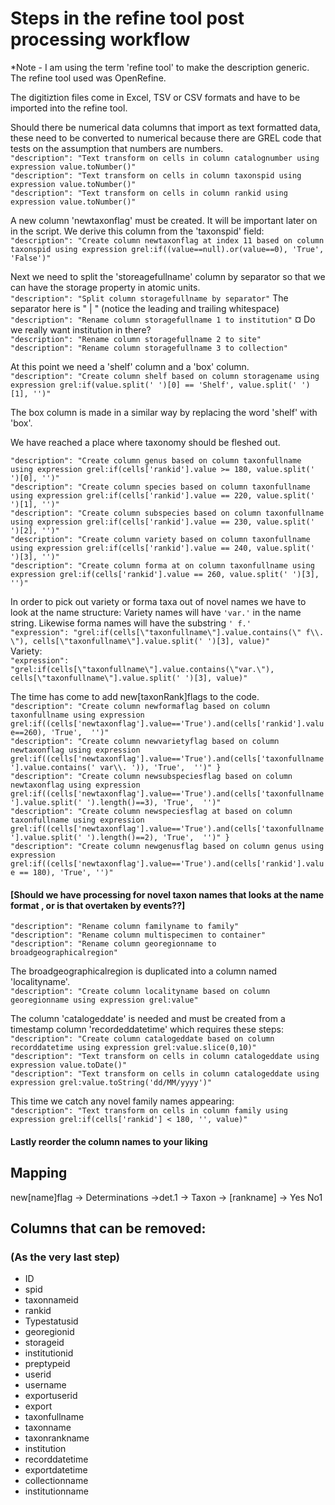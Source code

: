 # Steps in the refine tool post processing workflow
*Note -  I am using the term 'refine tool' to make the description  generic. The refine tool used was OpenRefine.


The digitiztion files come in Excel, TSV or CSV formats and have to be imported into the refine tool.

 Should there be numerical data columns that import as text formatted data, these need to be converted to numerical because there are GREL code that tests on the assumption that numbers are numbers.  
 `"description": "Text transform on cells in column catalognumber using expression value.toNumber()"`  
 `"description": "Text transform on cells in column taxonspid using expression value.toNumber()"`  
 `"description": "Text transform on cells in column rankid using expression value.toNumber()"`

A new column 'newtaxonflag' must be created. It will be important later on in the script. We derive this column from the 'taxonspid' field:  
`"description": "Create column newtaxonflag at index 11 based on column taxonspid using expression grel:if((value==null).or(value==0), 'True', 'False')"`
 

Next we need to split the 'storeagefullname' column by separator so that we can have the storage property in atomic units.  
`"description": "Split column storagefullname by separator"` The separator here is " | " (notice the leading and trailing whitespace)
`"description": "Rename column storagefullname 1 to institution"` ¤ Do we really want institution in there?  
`"description": "Rename column storagefullname 2 to site"`  
`"description": "Rename column storagefullname 3 to collection"`  

At this point we need a 'shelf' column and a 'box' column.  
`"description": "Create column shelf based on column storagename using expression grel:if(value.split(' ')[0] == 'Shelf', value.split(' ')[1], '')"` 

The box column is made in a similar way by replacing the word 'shelf' with 'box'.  

We have reached a place where taxonomy should be fleshed out.  

`"description": "Create column genus based on column taxonfullname using expression grel:if(cells['rankid'].value >= 180, value.split(' ')[0], '')"`  
`"description": "Create column species based on column taxonfullname using expression grel:if(cells['rankid'].value == 220, value.split(' ')[1], '')"`  
`"description": "Create column subspecies based on column taxonfullname using expression grel:if(cells['rankid'].value == 230, value.split(' ')[2], '')"`  
`"description": "Create column variety based on column taxonfullname using expression grel:if(cells['rankid'].value == 240, value.split(' ')[3], '')"`  
`"description": "Create column forma at on column taxonfullname using expression grel:if(cells['rankid'].value == 260, value.split(' ')[3], '')"`  

In order to pick out variety or forma taxa out of novel names we have to look at the name structure: Variety names will have `'var.'` in the name string. Likewise forma names will have the substring `' f.'`   
`"expression": "grel:if(cells[\"taxonfullname\"].value.contains(\" f\\. \"), cells[\"taxonfullname\"].value.split(' ')[3], value)"`  
Variety:  
`"expression": "grel:if(cells[\"taxonfullname\"].value.contains(\"var.\"), cells[\"taxonfullname\"].value.split(' ')[3], value)"`  

The time has come to add new[taxonRank]flags to the code.  
`"description": "Create column newformaflag based on column taxonfullname using expression grel:if((cells['newtaxonflag'].value=='True').and(cells['rankid'].value==260), 'True',  '')"`  
`"description": "Create column newvarietyflag based on column newtaxonflag using expression grel:if((cells['newtaxonflag'].value=='True').and(cells['taxonfullname'].value.contains(' var\\. ')), 'True',  '')"
  }`  
`"description": "Create column newsubspeciesflag based on column newtaxonflag using expression grel:if((cells['newtaxonflag'].value=='True').and(cells['taxonfullname'].value.split(' ').length()==3), 'True',  '')"`  
`"description": "Create column newspeciesflag at based on column taxonfullname using expression grel:if((cells['newtaxonflag'].value=='True').and(cells['taxonfullname'].value.split(' ').length()==2), 'True',  '')"
  }`  
`"description": "Create column newgenusflag based on column genus using expression grel:if((cells['newtaxonflag'].value=='True').and(cells['rankid'].value == 180), 'True', '')"`  
#### [Should we have processing for novel taxon names that looks at the name format , or is that overtaken by events??]
`"description": "Rename column familyname to family"`  
`"description": "Rename column multispecimen to container"`  
`"description": "Rename column georegionname to broadgeographicalregion"`  


The broadgeographicalregion is duplicated into a column named 'localityname'.  
`"description": "Create column localityname based on column georegionname using expression grel:value"`

The column 'catalogeddate' is needed and must be created from a timestamp column 'recordeddatetime' which requires these steps:  
`"description": "Create column catalogeddate based on column recorddatetime using expression grel:value.slice(0,10)"`  
`"description": "Text transform on cells in column catalogeddate using expression value.toDate()"`  
`"description": "Text transform on cells in column catalogeddate using expression grel:value.toString('dd/MM/yyyy')"`  

This time we catch any novel family names appearing:  
`"description": "Text transform on cells in column family using expression grel:if(cells['rankid'] < 180, '', value)"`

#### Lastly reorder the column names to your liking


## Mapping
new[name]flag -> Determinations ->det.1 -> Taxon -> [rankname] -> Yes No1

## Columns that can be removed:
### (As the very last step)  

* ID
* spid
* taxonnameid
* rankid
* Typestatusid
* georegionid
* storageid
* institutionid
* preptypeid
* userid
* username
* exportuserid
* export
* taxonfullname
* taxonname
* taxonrankname
* institution
* recorddatetime
* exportdatetime
* collectionname
* institutionname
